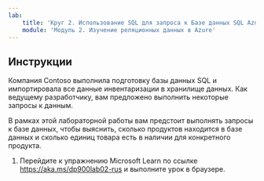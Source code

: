 ```yaml
---
lab:
    title: 'Круг 2. Использование SQL для запроса к Базе данных SQL Azure'
    module: 'Модуль 2. Изучение реляционных данных в Azure'
---
```


## Инструкции
Компания Contoso выполнила подготовку базы данных SQL и импортировала все данные инвентаризации в хранилище данных. Как ведущему разработчику, вам предложено выполнить некоторые запросы к данным.

В рамках этой лабораторной работы вам предстоит выполнять запросы к базе данных, чтобы выяснить, сколько продуктов находится в базе данных и сколько единиц товара есть в наличии для конкретного продукта.

1.	Перейдите к упражнению Microsoft Learn по ссылке https://aka.ms/dp900lab02-rus и выполните урок в браузере. 

